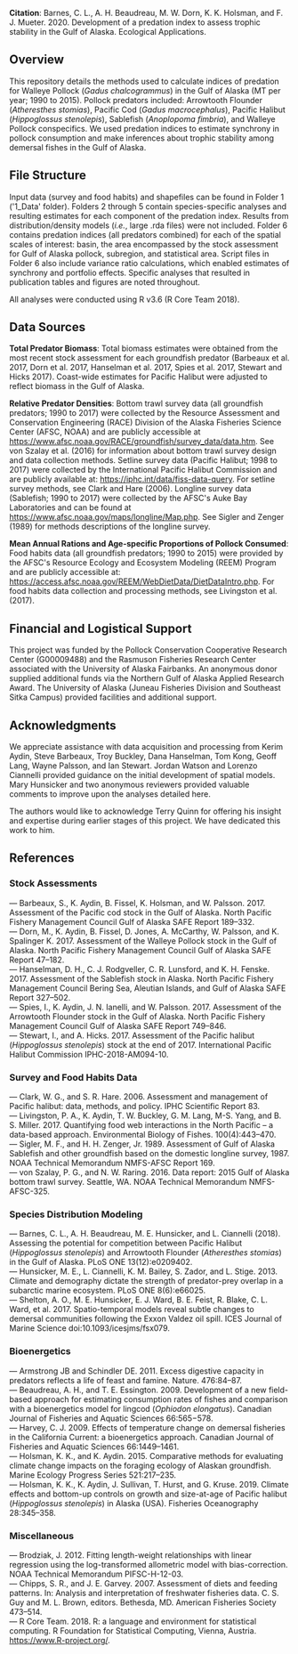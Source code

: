 <b> Citation</b>: Barnes, C. L., A. H. Beaudreau, M. W. Dorn, K. K. Holsman, and F. J. Mueter. 2020. Development of a predation index to assess trophic stability in the Gulf of Alaska. Ecological Applications. 

## Overview
This repository details the methods used to calculate indices of predation for Walleye Pollock (<i>Gadus chalcogrammus</i>) in the Gulf of Alaska (MT per year; 1990 to 2015). Pollock predators included: Arrowtooth Flounder (<i>Atheresthes stomias</i>), Pacific Cod (<i>Gadus macrocephalus</i>), Pacific Halibut (<i>Hippoglossus stenolepis</i>), Sablefish (<i>Anoplopoma fimbria</i>), and Walleye Pollock conspecifics. We used predation indices to estimate synchrony in pollock consumption and make inferences about trophic stability among demersal fishes in the Gulf of Alaska.

## File Structure
Input data (survey and food habits) and shapefiles can be found in Folder 1 ('1_Data' folder). Folders 2 through 5 contain species-specific analyses and resulting estimates for each component of the predation index. Results from distribution/density models (<i>i.e.</i>, large .rda files) were not included. Folder 6 contains predation indices (all predators combined) for each of the spatial scales of interest: basin, the area encompassed by the stock assessment for Gulf of Alaska pollock, subregion, and statistical area. Script files in Folder 6 also include variance ratio calculations, which enabled estimates of synchrony and portfolio effects. Specific analyses that resulted in publication tables and figures are noted throughout. 

All analyses were conducted using R v3.6 (R Core Team 2018).

## Data Sources
<b>Total Predator Biomass</b>: Total biomass estimates were obtained from the most recent stock assessment for each groundfish predator (Barbeaux et al. 2017, Dorn et al. 2017, Hanselman et al. 2017, Spies et al. 2017, Stewart and Hicks 2017). Coast-wide estimates for Pacific Halibut were adjusted to reflect biomass in the Gulf of Alaska.

<b>Relative Predator Densities</b>: Bottom trawl survey data (all groundfish predators; 1990 to 2017) were collected by the Resource Assessment and Conservation Engineering (RACE) Division of the Alaska Fisheries Science Center (AFSC, NOAA) and are publicly accessible at https://www.afsc.noaa.gov/RACE/groundfish/survey_data/data.htm. See von Szalay et al. (2016) for information about bottom trawl survey design and data collection methods. Setline survey data (Pacific Halibut; 1998 to 2017) were collected by the International Pacific Halibut Commission and are publicly available at: https://iphc.int/data/fiss-data-query. For setline survey methods, see Clark and Hare (2006). Longline survey data (Sablefish; 1990 to 2017) were collected by the AFSC's Auke Bay Laboratories and can be found at https://www.afsc.noaa.gov/maps/longline/Map.php. See Sigler and Zenger (1989) for methods descriptions of the longline survey. 

<b>Mean Annual Rations and Age-specific Proportions of Pollock Consumed</b>: Food habits data (all groundfish predators; 1990 to 2015) were provided by the AFSC's Resource Ecology and Ecosystem Modeling (REEM) Program and are publicly accessible at: https://access.afsc.noaa.gov/REEM/WebDietData/DietDataIntro.php. For food habits data collection and processing methods, see Livingston et al. (2017).  

## Financial and Logistical Support
This project was funded by the Pollock Conservation Cooperative Research Center (G00009488) and the Rasmuson Fisheries Research Center associated with the University of Alaska Fairbanks. An anonymous donor supplied additional funds via the Northern Gulf of Alaska Applied Research Award. The University of Alaska (Juneau Fisheries Division and Southeast Sitka Campus) provided facilities and additional support. 

## Acknowledgments
We appreciate assistance with data acquisition and processing from Kerim Aydin, Steve Barbeaux, Troy Buckley, Dana Hanselman, Tom Kong, Geoff Lang, Wayne Palsson, and Ian Stewart. Jordan Watson and Lorenzo Ciannelli provided guidance on the initial development of spatial models. Mary Hunsicker and two anonymous reviewers provided valuable comments to improve upon the analyses detailed here. <br>

The authors would like to acknowledge Terry Quinn for offering his insight and expertise during earlier stages of this project. We have dedicated this work to him.

## References 

### Stock Assessments
&#8212; Barbeaux, S., K. Aydin, B. Fissel, K. Holsman, and W. Palsson. 2017. Assessment of the Pacific cod stock in the Gulf of Alaska. North Pacific Fishery Management Council Gulf of Alaska SAFE Report 189–332. <br>
&#8212; Dorn, M., K. Aydin, B. Fissel, D. Jones, A. McCarthy, W. Palsson, and K. Spalinger K. 2017. Assessment of the Walleye Pollock stock in the Gulf of Alaska. North Pacific Fishery Management Council Gulf of Alaska SAFE Report 47–182. <br>
&#8212; Hanselman, D. H., C. J. Rodgveller, C. R. Lunsford, and K. H. Fenske. 2017. Assessment of the Sablefish stock in Alaska. North Pacific Fishery Management Council Bering Sea, Aleutian Islands, and Gulf of Alaska SAFE Report 327–502. <br>
&#8212; Spies, I., K. Aydin, J. N. Ianelli, and W. Palsson. 2017. Assessment of the Arrowtooth Flounder stock in the Gulf of Alaska. North Pacific Fishery Management Council Gulf of Alaska SAFE Report 749–846. <br>
&#8212; Stewart, I., and A. Hicks. 2017. Assessment of the Pacific halibut (<i>Hippoglossus stenolepis</i>) stock at the end of 2017. International Pacific Halibut Commission IPHC-2018-AM094-10. <br>
### Survey and Food Habits Data
&#8212; Clark, W. G., and S. R. Hare. 2006. Assessment and management of Pacific halibut: data, methods, and policy. IPHC Scientific Report 83. <br> 
&#8212; Livingston, P. A., K. Aydin, T. W. Buckley, G. M. Lang, M-S. Yang, and B. S. Miller. 2017. Quantifying food web interactions in the North Pacific – a data-based approach. Environmental Biology of Fishes. 100(4):443–470. <br>
&#8212; Sigler, M. F., and H. H. Zenger, Jr. 1989. Assessment of Gulf of Alaska Sablefish and other groundfish based on the domestic longline survey, 1987. NOAA Technical Memorandum NMFS-AFSC Report 169. <br>
&#8212; von Szalay, P. G., and N. W. Raring. 2016. Data report: 2015 Gulf of Alaska bottom trawl survey. Seattle, WA. NOAA Technical Memorandum NMFS-AFSC-325. <br>
### Species Distribution Modeling
&#8212; Barnes, C. L., A. H. Beaudreau, M. E. Hunsicker, and L. Ciannelli (2018). Assessing the potential for competition between Pacific Halibut (<i>Hippoglossus stenolepis</i>) and Arrowtooth Flounder (<i>Atheresthes stomias</i>) in the Gulf of Alaska. PLoS ONE 13(12):e0209402. <br>
&#8212; Hunsicker, M. E., L. Ciannelli, K. M. Bailey, S. Zador, and L. Stige. 2013. Climate and demography dictate the strength of predator-prey overlap in a subarctic marine ecosystem. PLoS ONE 8(6):e66025. <br>
&#8212; Shelton, A. O., M. E. Hunsicker, E. J. Ward, B. E. Feist, R. Blake, C. L. Ward, et al. 2017. Spatio-temporal models reveal subtle changes to demersal communities following the Exxon Valdez oil spill. ICES Journal of Marine Science doi:10.1093/icesjms/fsx079. <br>
### Bioenergetics
&#8212; Armstrong JB and Schindler DE. 2011. Excess digestive capacity in predators reflects a life of feast and famine. Nature. 476:84–87. <br>
&#8212; Beaudreau, A. H., and T. E. Essington. 2009. Development of a new field-based approach for estimating consumption rates of fishes and comparison with a bioenergetics model for lingcod (<i>Ophiodon elongatus</i>). Canadian Journal of Fisheries and Aquatic Sciences 66:565−578. <br>
&#8212; Harvey, C. J. 2009. Effects of temperature change on demersal fisheries in the California Current: a bioenergetics approach. Canadian Journal of Fisheries and Aquatic Sciences 66:1449–1461. <br>
&#8212; Holsman, K. K., and K. Aydin. 2015. Comparative methods for evaluating climate change impacts on the foraging ecology of Alaskan groundfish. Marine Ecology Progress Series 521:217–235. <br>
&#8212; Holsman, K. K., K. Aydin, J. Sullivan, T. Hurst, and G. Kruse. 2019. Climate effects and bottom-up controls on growth and size-at-age of Pacific halibut (<i>Hippoglossus stenolepis</i>) in Alaska (USA). Fisheries Oceanography 28:345–358. <br>
### Miscellaneous
&#8212; Brodziak, J. 2012. Fitting length-weight relationships with linear regression using the log-transformed allometric model with bias-correction. NOAA Technical Memorandum PIFSC-H-12-03. <br>
&#8212; Chipps, S. R., and J. E. Garvey. 2007. Assessment of diets and feeding patterns. In: Analysis and interpretation of freshwater fisheries data. C. S. Guy and M. L. Brown, editors. Bethesda, MD. American Fisheries Society 473–514. <br>
&#8212; R Core Team. 2018. R: a language and environment for statistical computing. R Foundation for Statistical Computing, Vienna, Austria. https://www.R-project.org/.
